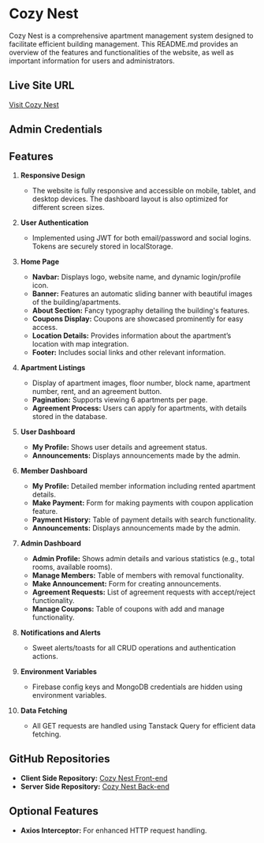 # Cozy Nest

Cozy Nest is a comprehensive apartment management system designed to facilitate efficient building management. This README.md provides an overview of the features and functionalities of the website, as well as important information for users and administrators.

## Live Site URL

[Visit Cozy Nest](https://cozynest-cbb8e.web.app)

## Admin Credentials



## Features

1. **Responsive Design**

   - The website is fully responsive and accessible on mobile, tablet, and desktop devices. The dashboard layout is also optimized for different screen sizes.

2. **User Authentication**

   - Implemented using JWT for both email/password and social logins. Tokens are securely stored in localStorage.

3. **Home Page**

   - **Navbar:** Displays logo, website name, and dynamic login/profile icon.
   - **Banner:** Features an automatic sliding banner with beautiful images of the building/apartments.
   - **About Section:** Fancy typography detailing the building's features.
   - **Coupons Display:** Coupons are showcased prominently for easy access.
   - **Location Details:** Provides information about the apartment’s location with map integration.
   - **Footer:** Includes social links and other relevant information.

4. **Apartment Listings**

   - Display of apartment images, floor number, block name, apartment number, rent, and an agreement button.
   - **Pagination:** Supports viewing 6 apartments per page.
   - **Agreement Process:** Users can apply for apartments, with details stored in the database.

5. **User Dashboard**

   - **My Profile:** Shows user details and agreement status.
   - **Announcements:** Displays announcements made by the admin.

6. **Member Dashboard**

   - **My Profile:** Detailed member information including rented apartment details.
   - **Make Payment:** Form for making payments with coupon application feature.
   - **Payment History:** Table of payment details with search functionality.
   - **Announcements:** Displays announcements made by the admin.

7. **Admin Dashboard**

   - **Admin Profile:** Shows admin details and various statistics (e.g., total rooms, available rooms).
   - **Manage Members:** Table of members with removal functionality.
   - **Make Announcement:** Form for creating announcements.
   - **Agreement Requests:** List of agreement requests with accept/reject functionality.
   - **Manage Coupons:** Table of coupons with add and manage functionality.

8. **Notifications and Alerts**

   - Sweet alerts/toasts for all CRUD operations and authentication actions.

9. **Environment Variables**

   - Firebase config keys and MongoDB credentials are hidden using environment variables.

10. **Data Fetching**
    - All GET requests are handled using Tanstack Query for efficient data fetching.

## GitHub Repositories

- **Client Side Repository:** [Cozy Nest Front-end](https://github.com/programming-hero-web-course1/b9a12-client-side-Fahmudul)
- **Server Side Repository:** [Cozy Nest Back-end](https://github.com/programming-hero-web-course1/b9a12-server-side-Fahmudul)

## Optional Features

- **Axios Interceptor:** For enhanced HTTP request handling.
